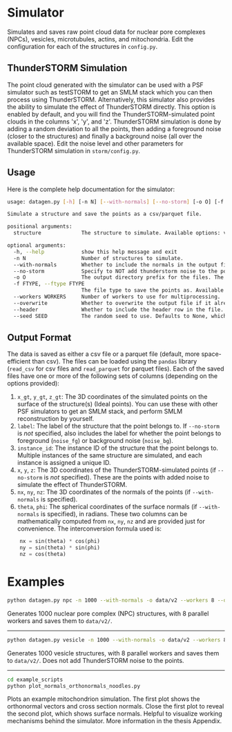 # Simulator
Simulates and saves raw point cloud data for nuclear pore complexes (NPCs), vesicles, microtubules, actins, and mitochondria. Edit the configuration for each of the structures in `config.py`. 

## ThunderSTORM Simulation
The point cloud generated with the simulator can be used with a PSF simulator such as testSTORM to get an SMLM stack which you can then process using ThunderSTORM. Alternatively, this simulator also provides the ability to simulate the effect of ThunderSTORM directly. This option is enabled by default, and you will find the ThunderSTORM-simulated point clouds in the columns 'x', 'y', and 'z'. ThunderSTORM simulation is done by adding a random deviation to all the points, then adding a foreground noise (closer to the structures) and finally a background noise (all over the available space). Edit the noise level and other parameters for ThunderSTORM simulation in `storm/config.py`.


## Usage
Here is the complete help documentation for the simulator:

```bash
usage: datagen.py [-h] [-n N] [--with-normals] [--no-storm] [-o O] [-f FTYPE] [--workers WORKERS] [--overwrite] [--header] [--seed SEED] structure

Simulate a structure and save the points as a csv/parquet file.

positional arguments:
  structure             The structure to simulate. Available options: vesicle, npc, mito, actin, microtubules, all

optional arguments:
  -h, --help            show this help message and exit
  -n N                  Number of structures to simulate.
  --with-normals        Whether to include the normals in the output file.
  --no-storm            Specify to NOT add thunderstorm noise to the points.
  -o O                  The output directory prefix for the files. The files will be saved as {prefix}/{structure_name}_{i}.[csv/parquet].Defaults to 'data/{ddmmyy-hhmms}'.
  -f FTYPE, --ftype FTYPE
                        The file type to save the points as. Available file types: csv, parquet. Defaults to parquet.
  --workers WORKERS     Number of workers to use for multiprocessing.
  --overwrite           Whether to overwrite the output file if it already exists.
  --header              Whether to include the header row in the file.
  --seed SEED           The random seed to use. Defaults to None, which does not set the seed.

```

## Output Format

The data is saved as either a csv file or a parquet file (default, more space-efficient than csv). The files can be loaded using the `pandas` library (`read_csv` for csv files and `read_parquet` for parquet files). Each of the saved files have one or more of the following sets of columns (depending on the options provided):

1. `x_gt`, `y_gt`, `z_gt`: The 3D coordinates of the simulated points on the surface of the structure(s) (Ideal points). You can use these with other PSF simulators to get an SMLM stack, and perform SMLM reconstruction by yourself.
2. `label`: The label of the structure that the point belongs to. If `--no-storm` is *not* specified, also includes the label for whether the point belongs to foreground (`noise_fg`) or background noise (`noise_bg`).
3. `instance_id`: The instance ID of the structure that the point belongs to. Multiple instances of the same structure are simulated, and each instance is assigned a unique ID.
4. `x`, `y`, `z`: The 3D coordinates of the ThunderSTORM-simulated points (if `--no-storm` is *not* specified). These are the points with added noise to simulate the effect of ThunderSTORM.
5. `nx`, `ny`, `nz`: The 3D coordinates of the normals of the points (if `--with-normals` is specified).
6. `theta`, `phi`: The spherical coordinates of the surface normals (if `--with-normals` is specified), in radians. These two columns can be mathematically computed from `nx`, `ny`, `nz` and are provided just for convenience. The interconversion formula used is: 
```python
    nx = sin(theta) * cos(phi)
    ny = sin(theta) * sin(phi)
    nz = cos(theta)
```


# Examples

```bash
python datagen.py npc -n 1000 --with-normals -o data/v2 --workers 8 --overwrite
```
Generates 1000 nuclear pore complex (NPC) structures, with 8 parallel workers and saves them to `data/v2/`.

---

```bash
python datagen.py vesicle -n 1000 --with-normals -o data/v2 --workers 8 --overwrite --no-storm
```
Generates 1000 vesicle structures, with 8 parallel workers and saves them to `data/v2/`. Does not add ThunderSTORM noise to the points.

---

```bash
cd example_scripts
python plot_normals_orthonormals_noodles.py
```
Plots an example mitochondrion simulation. The first plot shows the orthonormal vectors and cross section normals. Close the first plot to reveal the second plot, which shows surface normals. Helpful to visualize working mechanisms behind the simulator. More information in the thesis Appendix.